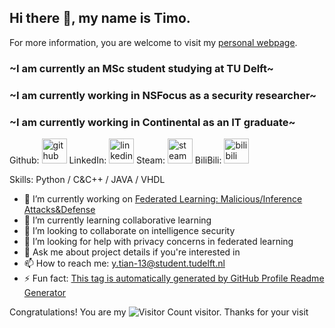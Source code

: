 ## Hi there 👋, my name is Timo. 
For more information, you are welcome to visit my [personal webpage](https://timo9madrid7.github.io/).
### ~I am currently an MSc student studying at TU Delft~
### ~I am currently working in NSFocus as a security researcher~
### ~I am currently working in Continental as an IT graduate~

Github: [<img src='https://cdn.jsdelivr.net/npm/simple-icons@3.0.1/icons/github.svg' alt='github' height='40'>](https://github.com/Timo9Madrid7)  LinkedIn: [<img src='https://cdn.jsdelivr.net/npm/simple-icons@3.0.1/icons/linkedin.svg' alt='linkedin' height='40'>](https://www.linkedin.com/in/yuhangt1an/)  Steam: [<img src='https://cdn.jsdelivr.net/npm/simple-icons@3.0.1/icons/steam.svg' alt='steam' height='40'>](https://steamcommunity.com/id/Timo9Madrid7/)  BiliBili: [<img src='https://simpleicons.org/icons/bilibili.svg' alt='bilibili' height='40'>](https://space.bilibili.com/278123980)  

Skills: Python / C&C++ / JAVA / VHDL


- 🔭 I’m currently working on [Federated Learning: Malicious/Inference Attacks&Defense](https://github.com/Timo9Madrid7/maliciousfl) 
- 🌱 I’m currently learning collaborative learning 
- 👯 I’m looking to collaborate on intelligence security 
- 🤔 I’m looking for help with privacy concerns in federated learning 
- 💬 Ask me about project details if you're interested in 
- 📫 How to reach me: y.tian-13@student.tudelft.nl 
- ⚡ Fun fact: [This tag is automatically generated by GitHub Profile Readme Generator](https://arturssmirnovs.github.io/github-profile-readme-generator/) 


Congratulations! You are my ![Visitor Count](https://profile-counter.glitch.me/Christmas/count.svg) visitor. Thanks for your visit

